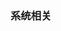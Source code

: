 <!--begin
"title":"Lunix Common exec",
"subtitle":"请称呼他为“SHO”，或者以他喜欢的方式，叫一声“翔君”",
"bgphoto":"#a06",
"publishtime":"2015/04/10",
"category":"mess",
"preview":""
end-->

### 系统相关
